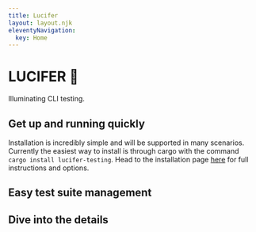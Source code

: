 ```yaml
---
title: Lucifer
layout: layout.njk
eleventyNavigation:
  key: Home
---
```


# LUCIFER 🐲

Illuminating CLI testing.

## Get up and running quickly

Installation is incredibly simple and will be supported in many scenarios. Currently the easiest way to install is through cargo with the command <code>cargo install lucifer-testing</code>. Head to the installation page [here](/installation) for full instructions and options.

## Easy test suite management



## Dive into the details

